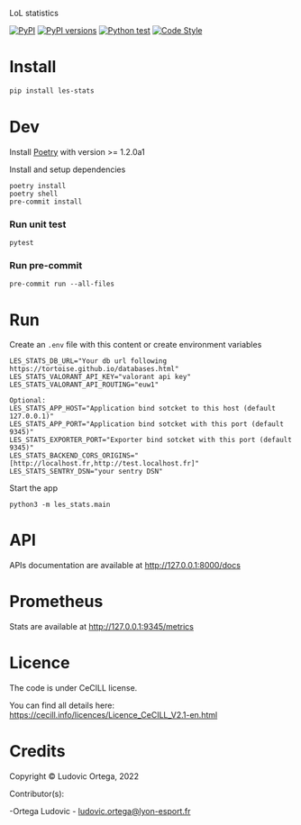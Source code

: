 LoL statistics

[![PyPI](https://img.shields.io/pypi/v/les-stats.svg)](https://pypi.python.org/pypi/les-stats)
[![PyPI versions](https://img.shields.io/pypi/pyversions/les-stats.svg)](https://pypi.python.org/pypi/les-stats)
[![Python test](https://github.com/lyon-esport/stats/actions/workflows/test.yml/badge.svg)](https://github.com/lyon-esport/stats/actions/workflows/test.yml)
[![Code Style](https://img.shields.io/badge/code%20style-black-000000.svg)](https://github.com/ambv/black)

# Install
```bash
pip install les-stats
```

# Dev
Install [Poetry](https://python-poetry.org/docs/master/#installing-with-the-official-installer) with version >= 1.2.0a1

Install and setup dependencies
```
poetry install
poetry shell
pre-commit install
```

### Run unit test
```
pytest
```

### Run pre-commit
```
pre-commit run --all-files
```

# Run
Create an `.env` file with this content or create environment variables
```
LES_STATS_DB_URL="Your db url following https://tortoise.github.io/databases.html"
LES_STATS_VALORANT_API_KEY="valorant api key"
LES_STATS_VALORANT_API_ROUTING="euw1"

Optional:
LES_STATS_APP_HOST="Application bind sotcket to this host (default 127.0.0.1)"
LES_STATS_APP_PORT="Application bind sotcket with this port (default 9345)"
LES_STATS_EXPORTER_PORT="Exporter bind sotcket with this port (default 9345)"
LES_STATS_BACKEND_CORS_ORIGINS="[http://localhost.fr,http://test.localhost.fr]"
LES_STATS_SENTRY_DSN="your sentry DSN"
```

Start the app
```
python3 -m les_stats.main
```

# API
APIs documentation are available at http://127.0.0.1:8000/docs

# Prometheus
Stats are available at http://127.0.0.1:9345/metrics

# Licence

The code is under CeCILL license.

You can find all details here: https://cecill.info/licences/Licence_CeCILL_V2.1-en.html

# Credits

Copyright © Ludovic Ortega, 2022

Contributor(s):

-Ortega Ludovic - ludovic.ortega@lyon-esport.fr
